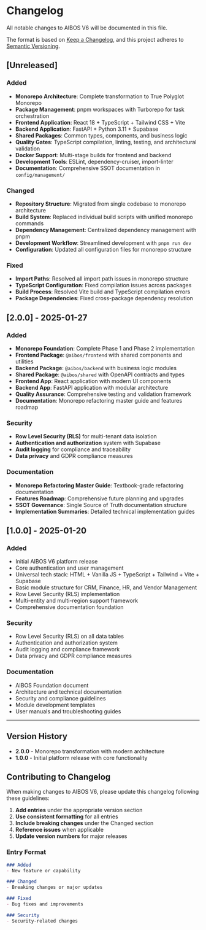 # Changelog

All notable changes to AIBOS V6 will be documented in this file.

The format is based on [Keep a Changelog](https://keepachangelog.com/en/1.0.0/),
and this project adheres to [Semantic Versioning](https://semver.org/spec/v2.0.0.html).

## [Unreleased]

### Added

- **Monorepo Architecture**: Complete transformation to True Polyglot Monorepo
- **Package Management**: pnpm workspaces with Turborepo for task orchestration
- **Frontend Application**: React 18 + TypeScript + Tailwind CSS + Vite
- **Backend Application**: FastAPI + Python 3.11 + Supabase
- **Shared Packages**: Common types, components, and business logic
- **Quality Gates**: TypeScript compilation, linting, testing, and architectural validation
- **Docker Support**: Multi-stage builds for frontend and backend
- **Development Tools**: ESLint, dependency-cruiser, import-linter
- **Documentation**: Comprehensive SSOT documentation in `config/management/`

### Changed

- **Repository Structure**: Migrated from single codebase to monorepo architecture
- **Build System**: Replaced individual build scripts with unified monorepo commands
- **Dependency Management**: Centralized dependency management with pnpm
- **Development Workflow**: Streamlined development with `pnpm run dev`
- **Configuration**: Updated all configuration files for monorepo structure

### Fixed

- **Import Paths**: Resolved all import path issues in monorepo structure
- **TypeScript Configuration**: Fixed compilation issues across packages
- **Build Process**: Resolved Vite build and TypeScript compilation errors
- **Package Dependencies**: Fixed cross-package dependency resolution

## [2.0.0] - 2025-01-27

### Added

- **Monorepo Foundation**: Complete Phase 1 and Phase 2 implementation
- **Frontend Package**: `@aibos/frontend` with shared components and utilities
- **Backend Package**: `@aibos/backend` with business logic modules
- **Shared Package**: `@aibos/shared` with OpenAPI contracts and types
- **Frontend App**: React application with modern UI components
- **Backend App**: FastAPI application with modular architecture
- **Quality Assurance**: Comprehensive testing and validation framework
- **Documentation**: Monorepo refactoring master guide and features roadmap

### Security

- **Row Level Security (RLS)** for multi-tenant data isolation
- **Authentication and authorization** system with Supabase
- **Audit logging** for compliance and traceability
- **Data privacy** and GDPR compliance measures

### Documentation

- **Monorepo Refactoring Master Guide**: Textbook-grade refactoring documentation
- **Features Roadmap**: Comprehensive future planning and upgrades
- **SSOT Governance**: Single Source of Truth documentation structure
- **Implementation Summaries**: Detailed technical implementation guides

## [1.0.0] - 2025-01-20

### Added

- Initial AIBOS V6 platform release
- Core authentication and user management
- Universal tech stack: HTML + Vanilla JS + TypeScript + Tailwind + Vite + Supabase
- Basic module structure for CRM, Finance, HR, and Vendor Management
- Row Level Security (RLS) implementation
- Multi-entity and multi-region support framework
- Comprehensive documentation foundation

### Security

- Row Level Security (RLS) on all data tables
- Authentication and authorization system
- Audit logging and compliance framework
- Data privacy and GDPR compliance measures

### Documentation

- AIBOS Foundation document
- Architecture and technical documentation
- Security and compliance guidelines
- Module development templates
- User manuals and troubleshooting guides

---

## Version History

- **2.0.0** - Monorepo transformation with modern architecture
- **1.0.0** - Initial platform release with core functionality

## Contributing to Changelog

When making changes to AIBOS V6, please update this changelog following these guidelines:

1. **Add entries** under the appropriate version section
2. **Use consistent formatting** for all entries
3. **Include breaking changes** under the Changed section
4. **Reference issues** when applicable
5. **Update version numbers** for major releases

### Entry Format

```markdown
### Added
- New feature or capability

### Changed
- Breaking changes or major updates

### Fixed
- Bug fixes and improvements

### Security
- Security-related changes
```
